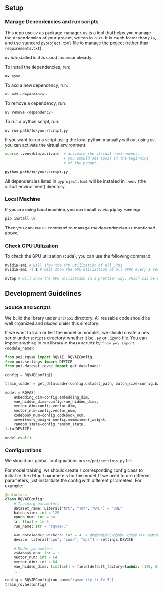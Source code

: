 ## Setup

### Manage Dependencies and run scripts

This repo use `uv` as package manager. `uv` is a tool that helps you manage the dependencies of your project, written in `rust`. It is much faster than `pip`, and use standard `pyproject.toml` file to manage the project (rather than `requirements.txt`). 

`uv` is installed in this cloud instance already.

To install the dependencies, run:

```bash
uv sync
```

To add a new dependency, run:
```bash
uv add <dependency>
```

To remove a dependency, run:
```bash
uv remove <dependency>
```

To run a python script, run:
```bash
uv run path/to/your/script.py
```

If you want to run a script using the local python manually without using `uv`, you can activate the virtual environment:
```bash
source .venv/bin/activate  # activate the virtual environment, 
                           # you should see (poi) in the beginning 
                           # of the prompt.

python path/to/your/script.py
```


All dependencies listed in `pyproject.toml` will be installed in `.venv` (the virtual environment) directory.

### Local Machine

If you are using local machine, you can install `uv` via `pip` by running:
```bash
pip install uv
```

Then you can use `uv` command to manage the dependencies as mentioned above.

### Check GPU Utilization

To check the GPU utilization (cuda), you can use the following command:
```bash
nvidia-smi # will show the GPU utilization of all GPUs
nvidia-smi -l 1 # will show the GPU utilization of all GPUs every 1 second

nvtop # will show the GPU utilization in a prettier way, which can be exited by pressing `q`
```

## Development Guidelines

### Source and Scripts

We build the library under `src/poi` directory. All reusable code should be well organized and placed under this directory.

If we want to train or test the model or modules, we should create a new script under `scripts` directory, whether it be `.py` or `.ipynb` file. You can import anything in our library in these scripts by `from poi import <module_name>`:
```python
from poi.rqvae import RQVAE, RQVAEConfig
from poi.settings import DEVICE
from poi.dataset.rqvae import get_dataloader

config = RQVAEConfig()

train_loader = get_dataloader(config.dataset_path, batch_size=config.batch_size, num_workers=config.num_dataloader_workers, device=DEVICE)

model = RQVAE(
    embedding_dim=config.embedding_dim,
    vae_hidden_dims=config.vae_hidden_dims,
    vector_dim=config.vector_dim,
    vector_num=config.vector_num,
    codebook_num=config.codebook_num,
    commitment_weight=config.commitment_weight,
    random_state=config.random_state,
).to(DEVICE)

model.eval()
```

### Configurations

We should put global configurations in `src/poi/settings.py` file.

For model training, we should create a corresponding config class to initialize the default parameters for the model. If we need to use different parameters, just instantiate the config with different parameters. For example:
```python
@dataclass
class RQVAEConfig:
    # Training parameters
    dataset_name: Literal["NYC", "TKY", "GWL"] = "GWL"
    batch_size: int = 128
    epoch_num: int = 50
    lr: float = 1e-5
    run_name: str = "rqvae-1"

    num_dataloader_workers: int = 4  # 数据加载并行进程数，可根据 CPU 核数调整（2~8）
    device: Literal["cpu", "cuda", "mps"] = settings.DEVICE

    # Model parameters
    codebook_num: int = 3
    vector_num: int = 64
    vector_dim: int = 64
    vae_hidden_dims: list[int] = field(default_factory=lambda: [128, 512, 1024])
    ...

config = RQVAEConfig(run_name="rqvae-tky-lr-1e-5")
train_rqvae(config)
```